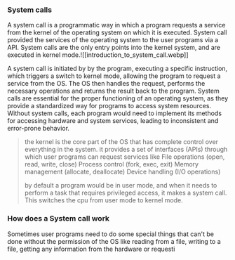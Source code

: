 ### System calls

A system call is a programmatic way in which a program requests a service from the kernel of the operating system on which it is executed. System call provided the services of the operating system to the user programs via a API. System calls are the only entry points into the kernel system, and are executed in kernel mode.![[introduction_to_system_call.webp]]

A system call is initiated by  by the program, executing a specific instruction, which triggers a switch to kernel mode, allowing the program to request a service from the OS. The OS then handles the request, performs the necessary operations and returns the result back to the program. System calls are essential for the proper functioning of an operating system, as they provide a standardized way for programs to access system resources. Without system calls, each program would need to implement its methods for accessing hardware and system services, leading to inconsistent and error-prone behavior.
> the kernel is the core part of the OS that has complete control over everything in the system.
> it provides a set of interfaces (APIs) through which user programs can request services like 
> File operations (open, read, write, close)
> Process control (fork, exec, exit)
> Memory management (allocate, deallocate)
> Device handling (I/O operations)
> 
> by default a program would be in user mode, and when it needs to perform a task that requires privileged access, it makes a system call. This switches the cpu from user mode to kernel mode.

### How does a System call work
Sometimes user programs need to do some special things that can't be done without the permission of the OS like reading from a file, writing to a file, getting any information from the hardware or requesti